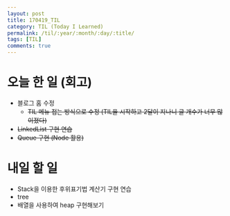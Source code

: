 ```yaml
---
layout: post
title: 170419_TIL
category: TIL (Today I Learned)
permalink: /til/:year/:month/:day/:title/
tags: [TIL]
comments: true
---
```



# 오늘 한 일 (회고)
- 블로그 홈 수정
  - ~~TIL 메뉴 접는 방식으로 수정 (TIL을 시작하고 2달이 지나니 글 개수가 너무 많이졌다)~~
- ~~LinkedList 구현 연습~~
- ~~Queue 구현  (Node 활용)~~

# 내일 할 일
- Stack을 이용한 후위표기법 계산기 구현 연습
- tree
- 배열을 사용하여 heap 구현해보기
